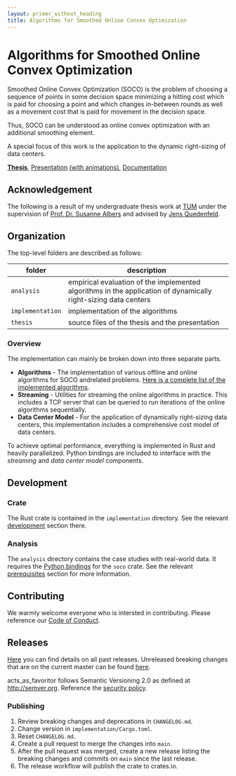```yaml
---
layout: primer_without_heading
title: Algorithms for Smoothed Online Convex Optimization
---
```


# Algorithms for Smoothed Online Convex Optimization

Smoothed Online Convex Optimization (SOCO) is the problem of choosing a sequence of points in some decision space minimizing a hitting cost which is paid for choosing a point and which changes in-between rounds as well as a movement cost that is paid for movement in the decision space.

Thus, SOCO can be understood as online convex optimization with an additional smoothing element.

A special focus of this work is the application to the dynamic right-sizing of data centers.

[**Thesis**](https://jonhue.github.io/soco/main.pdf), [Presentation](https://jonhue.github.io/soco/slides_handout.pdf) [(with animations)](https://jonhue.github.io/soco/slides.pdf), [Documentation](https://jonhue.github.io/soco/doc/soco)

## Acknowledgement

The following is a result of my undergraduate thesis work at [TUM](https://www.tum.de/en/) under the supervision of [Prof. Dr. Susanne Albers](https://www.professoren.tum.de/en/albers-susanne) and advised by [Jens Quedenfeld](http://www14.in.tum.de/personen/quedenfeld/index.html.en).

## Organization

The top-level folders are described as follows:

| folder           | description |
| ---------------- | ----------- |
| `analysis`       | empirical evaluation of the implemented algorithms in the application of dynamically right-sizing data centers |
| `implementation` | implementation of the algorithms |
| `thesis`         | source files of the thesis and the presentation |

### Overview

The implementation can mainly be broken down into three separate parts.

* **Algorithms** - The implementation of various offline and online algorithms for SOCO andrelated problems. [Here is a complete list of the implemented algorithms](https://jonhue.github.io/soco/algorithms).
* **Streaming** - Utilities for streaming the online algorithms in practice. This includes a TCP server that can be queried to run iterations of the online algorithms sequentially.
* **Data Center Model** - For the application of dynamically right-sizing data centers, this implementation includes a comprehensive cost model of data centers.

To achieve optimal performance, everything is implemented in Rust and heavily parallelized. Python bindings are included to interface with the _streaming_ and _data center model_ components.

## Development

### Crate

The Rust crate is contained in the `implementation` directory. See the relevant [development](https://github.com/jonhue/soco/tree/main/implementation#development) section there.

### Analysis

The `analysis` directory contains the case studies with real-world data. It requires the [Python bindings](https://github.com/jonhue/soco/tree/main/implementation#python-bindings) for the `soco` crate.
See the relevant [prerequisites](https://github.com/jonhue/soco/tree/main/analysis#prerequisites) section for more information.

## Contributing

We warmly welcome everyone who is intersted in contributing. Please reference our [Code of Conduct](CODE_OF_CONDUCT.md).

## Releases

[Here](https://github.com/jonhue/soco/releases) you can find details on all past releases. Unreleased breaking changes that are on the current master can be found [here](CHANGELOG.md).

acts_as_favoritor follows Semantic Versioning 2.0 as defined at http://semver.org. Reference the [security policy](SECURITY.md).

### Publishing

1. Review breaking changes and deprecations in `CHANGELOG.md`.
2. Change version in `implementation/Cargo.toml`.
3. Reset `CHANGELOG.md`.
4. Create a pull request to merge the changes into `main`.
5. After the pull request was merged, create a new release listing the breaking changes and commits on `main` since the last release.
6. The release workflow will publish the crate to crates.io.
